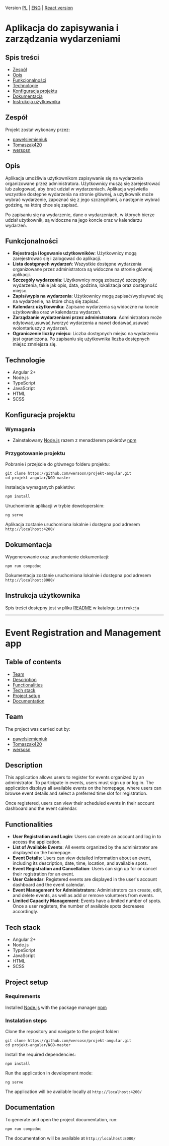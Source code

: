 Version [PL](#aplikacja-do-zapisywania-i-zarządzania-wydarzeniami) | [ENG](#event-registration-and-management-app) | [React version](https://github.com/wersosn/projekt-react)
# Aplikacja do zapisywania i zarządzania wydarzeniami
## Spis treści
- [Zespół](#zespół)
- [Opis](#opis)
- [Funkcjonalności](#funkcjonalności)
- [Technologie](#technologie)
- [Konfiguracja projektu](#konfiguracja-projektu)
- [Dokumentacja](#dokumentacja)
- [Instrukcja użytkownika](#instrukcja-użytkownika)

## Zespół
Projekt został wykonany przez:
- [pawelsiemieniuk](https://github.com/pawelsiemieniuk)
- [Tomaszak420](https://github.com/Tomaszak420)
- [wersosn](https://github.com/wersosn)

## Opis
Aplikacja umożliwia użytkownikom zapisywanie się na wydarzenia organizowane przez administratora. Użytkownicy muszą się zarejestrować lub zalogować, aby brać udział w wydarzeniach. Aplikacja wyświetla wszystkie dostępne wydarzenia na stronie głównej, a użytkownik może wybrać wydarzenie, zapoznać się z jego szczegółami, a następnie wybrać godzinę, na którą chce się zapisać.

Po zapisaniu się na wydarzenie, dane o wydarzeniach, w których bierze udział użytkownik, są widoczne na jego koncie oraz w kalendarzu wydarzeń.

## Funkcjonalności
- **Rejestracja i logowanie użytkowników**: Użytkownicy mogą zarejestrować się i zalogować do aplikacji.
- **Lista dostępnych wydarzeń**: Wszystkie dostępne wydarzenia organizowane przez administratora są widoczne na stronie głównej aplikacji.
- **Szczegóły wydarzenia**: Użytkownicy mogą zobaczyć szczegóły wydarzenia, takie jak opis, data, godzina, lokalizacja oraz dostępność miejsc.
- **Zapis/wypis na wydarzenia**: Użytkownicy mogą zapisać/wypisywać się na wydarzenie, na które chcą się zapisać.
- **Kalendarz użytkownika**: Zapisane wydarzenia są widoczne na koncie użytkownika oraz w kalendarzu wydarzeń.
- **Zarządzanie wydarzeniami przez administratora**: Administratora może edytować,usuwać,tworzyć wydarzenia a nawet dodawać,usuwać wolontariuszy z wydarzeń.
- **Ograniczenie liczby miejsc**: Liczba dostępnych miejsc na wydarzeniu jest ograniczona. Po zapisaniu się użytkownika liczba dostępnych miejsc zmniejsza się.

## Technologie
- Angular 2+
- Node.js
- TypeScript
- JavaScript
- HTML
- SCSS

## Konfiguracja projektu

### Wymagania
 * Zainstalowany [Node.js](https://nodejs.org/) razem z menadżerem pakietów [npm](https://www.npmjs.com/get-npm)

### Przygotowanie projektu
Pobranie i przejście do głównego folderu projektu:
```
git clone https://github.com/wersosn/projekt-angular.git 
cd projekt-angular/NGO-master
```
Instalacja wymaganych pakietów:
```
npm install
```
Uruchomienie aplikacji w trybie deweloperskim:
```
ng serve
```
Aplikacja zostanie uruchomiona lokalnie i dostępna pod adresem `http://localhost:4200/`

## Dokumentacja

Wygenerowanie oraz uruchomienie dokumentacji:
```
npm run compodoc
```
Dokumentacja zostanie uruchomiona lokalnie i dostępna pod adresem `http://localhost:8080/`

## Instrukcja użytkownika
Spis treści dostępny jest w pliku [README](https://github.com/wersosn/projekt-angular/tree/master/NGO-master/instrukcja) w katalogu `instrukcja`

---
# Event Registration and Management app
## Table of contents
- [Team](#team)
- [Description](#description)
- [Functionalities](#functionalities)
- [Tech stack](#tech-stack)
- [Project setup](#project-setup)
- [Documentation](#documentation)

## Team
The project was carried out by:
- [pawelsiemieniuk](https://github.com/pawelsiemieniuk)
- [Tomaszak420](https://github.com/Tomaszak420)
- [wersosn](https://github.com/wersosn)
  
## Description
This application allows users to register for events organized by an administrator. To participate in events, users must sign up or log in. The application displays all available events on the homepage, where users can browse event details and select a preferred time slot for registration. 

Once registered, users can view their scheduled events in their account dashboard and the event calendar.

## Functionalities
- **User Registration and Login**: Users can create an account and log in to access the application.
- **List of Available Events**: All events organized by the administrator are displayed on the homepage.
- **Event Details**: Users can view detailed information about an event, including its description, date, time, location, and available spots.
- **Event Registration and Cancellation**: Users can sign up for or cancel their registration for an event.
- **User Calendar**: Registered events are displayed in the user's account dashboard and the event calendar.
- **Event Management for Administrators**: Administrators can create, edit, and delete events, as well as add or remove volunteers from events.
- **Limited Capacity Management**: Events have a limited number of spots. Once a user registers, the number of available spots decreases accordingly.

## Tech stack
- Angular 2+
- Node.js
- TypeScript
- JavaScript
- HTML
- SCSS

## Project setup
### Requirements
Installed [Node.js](https://nodejs.org/) with the package manager [npm](https://www.npmjs.com/get-npm)

### Instalation steps
Clone the repository and navigate to the project folder:
```
git clone https://github.com/wersosn/projekt-angular.git 
cd projekt-angular/NGO-master
```
Install the required dependencies:
```
npm install
```
Run the application in development mode:
```
ng serve
```
The application will be available locally at `http://localhost:4200/`

## Documentation
To generate and open the project documentation, run:
```
npm run compodoc
```
The documentation will be available at `http://localhost:8080/`
